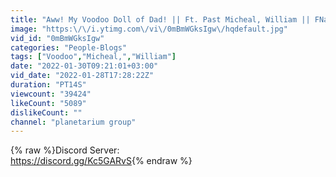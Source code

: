 ```yaml
---
title: "Aww! My Voodoo Doll of Dad! || Ft. Past Micheal, William || FNaF Afton Family || Gacha Club"
image: "https:\/\/i.ytimg.com\/vi\/0mBmWGksIgw\/hqdefault.jpg"
vid_id: "0mBmWGksIgw"
categories: "People-Blogs"
tags: ["Voodoo","Micheal,","William"]
date: "2022-01-30T09:21:01+03:00"
vid_date: "2022-01-28T17:28:22Z"
duration: "PT14S"
viewcount: "39424"
likeCount: "5089"
dislikeCount: ""
channel: "planetarium group"
---
```

{% raw %}Discord Server: <br /><a rel="nofollow" target="blank" href="https://discord.gg/Kc5GARvS">https://discord.gg/Kc5GARvS</a>{% endraw %}
